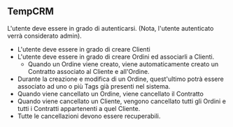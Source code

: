 ## TempCRM

L'utente deve essere in grado di autenticarsi. (Nota, l'utente autenticato verrà considerato admin).

* L'utente deve essere in grado di creare Clienti
* L'utente deve essere in grado di creare Ordini ed associarli a Clienti. 
    * Quando un Ordine viene creato, viene automaticamente creato un Contratto associato al Cliente e all'Ordine.
* Durante la creazione e modifica di un Ordine, quest'ultimo potrà essere associato ad uno o più Tags già presenti nel sistema.
* Quando viene cancellato un Ordine, viene cancellato il Contratto
* Quando viene cancellato un Cliente, vengono cancellato tutti gli Ordini e tutti i Contratti appartenenti a quel Cliente.
* Tutte le cancellazioni devono essere recuperabili. 
